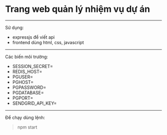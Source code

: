 # Trang web quản lý nhiệm vụ dự án

---

Sử dụng:

- expressjs để viết api
- frontend dùng html, css, javascript

---

Các biến môi trường:

- SESSION_SECRET=
- REDIS_HOST=
- PGUSER=
- PGHOST=
- PGPASSWORD=
- PGDATABASE=
- PGPORT=
- SENDGRID_API_KEY=

---

Để chạy dùng lệnh:

> npm start
